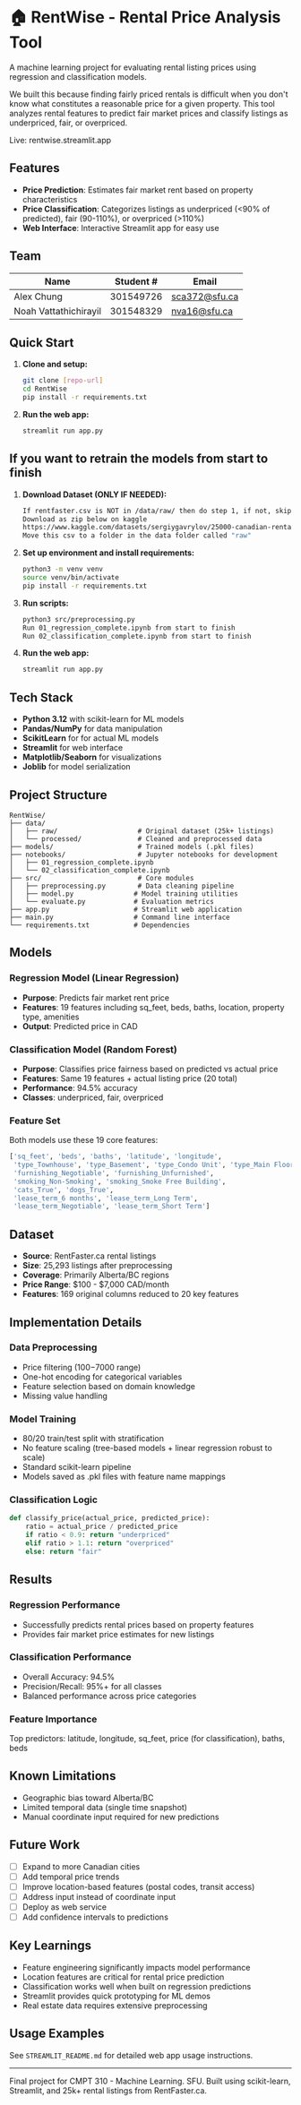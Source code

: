 # 🏠 RentWise - Rental Price Analysis Tool

A machine learning project for evaluating rental listing prices using regression and classification models.

We built this because finding fairly priced rentals is difficult when you don't know what constitutes a reasonable price for a given property. This tool analyzes rental features to predict fair market prices and classify listings as underpriced, fair, or overpriced.

Live: rentwise.streamlit.app

## Features

- **Price Prediction**: Estimates fair market rent based on property characteristics
- **Price Classification**: Categorizes listings as underpriced (<90% of predicted), fair (90-110%), or overpriced (>110%)
- **Web Interface**: Interactive Streamlit app for easy use

## Team

| Name | Student # | Email |
|------|-----------|-------|
| Alex Chung | 301549726 | sca372@sfu.ca |
| Noah Vattathichirayil | 301548329 | nva16@sfu.ca |

## Quick Start

1. **Clone and setup:**
   ```bash
   git clone [repo-url]
   cd RentWise
   pip install -r requirements.txt
   ```

2. **Run the web app:**
   ```bash
   streamlit run app.py
   ```
## If you want to retrain the models from start to finish

1. **Download Dataset (ONLY IF NEEDED):**
   ```bash
   If rentfaster.csv is NOT in /data/raw/ then do step 1, if not, skip to step 2
   Download as zip below on kaggle
   https://www.kaggle.com/datasets/sergiygavrylov/25000-canadian-rental-housing-market-june-2024?resource=download
   Move this csv to a folder in the data folder called "raw"
   ```
   
3. **Set up environment and install requirements:**
   ```bash
   python3 -m venv venv
   source venv/bin/activate
   pip install -r requirements.txt 
   ```
   
4. **Run scripts:**
   ```bash
   python3 src/preprocessing.py
   Run 01_regression_complete.ipynb from start to finish
   Run 02_classification_complete.ipynb from start to finish
   ```

5. **Run the web app:**
   ```bash
   streamlit run app.py
   ```
   
## Tech Stack

- **Python 3.12** with scikit-learn for ML models
- **Pandas/NumPy** for data manipulation
- **ScikitLearn** for for actual ML models
- **Streamlit** for web interface
- **Matplotlib/Seaborn** for visualizations
- **Joblib** for model serialization

## Project Structure

```
RentWise/
├── data/
│   ├── raw/                    # Original dataset (25k+ listings)
│   └── processed/              # Cleaned and preprocessed data
├── models/                     # Trained models (.pkl files)
├── notebooks/                  # Jupyter notebooks for development
│   ├── 01_regression_complete.ipynb
│   └── 02_classification_complete.ipynb
├── src/                        # Core modules
│   ├── preprocessing.py        # Data cleaning pipeline
│   ├── model.py               # Model training utilities
│   └── evaluate.py            # Evaluation metrics
├── app.py                     # Streamlit web application
├── main.py                    # Command line interface
└── requirements.txt           # Dependencies
```

## Models

### Regression Model (Linear Regression)
- **Purpose**: Predicts fair market rent price
- **Features**: 19 features including sq_feet, beds, baths, location, property type, amenities
- **Output**: Predicted price in CAD

### Classification Model (Random Forest)
- **Purpose**: Classifies price fairness based on predicted vs actual price
- **Features**: Same 19 features + actual listing price (20 total)
- **Performance**: 94.5% accuracy
- **Classes**: underpriced, fair, overpriced

### Feature Set
Both models use these 19 core features:
```python
['sq_feet', 'beds', 'baths', 'latitude', 'longitude',
 'type_Townhouse', 'type_Basement', 'type_Condo Unit', 'type_Main Floor',
 'furnishing_Negotiable', 'furnishing_Unfurnished',
 'smoking_Non-Smoking', 'smoking_Smoke Free Building',
 'cats_True', 'dogs_True',
 'lease_term_6 months', 'lease_term_Long Term', 
 'lease_term_Negotiable', 'lease_term_Short Term']
```

## Dataset

- **Source**: RentFaster.ca rental listings
- **Size**: 25,293 listings after preprocessing
- **Coverage**: Primarily Alberta/BC regions
- **Price Range**: $100 - $7,000 CAD/month
- **Features**: 169 original columns reduced to 20 key features

## Implementation Details

### Data Preprocessing
- Price filtering ($100-$7000 range)
- One-hot encoding for categorical variables
- Feature selection based on domain knowledge
- Missing value handling

### Model Training
- 80/20 train/test split with stratification
- No feature scaling (tree-based models + linear regression robust to scale)
- Standard scikit-learn pipeline
- Models saved as .pkl files with feature name mappings

### Classification Logic
```python
def classify_price(actual_price, predicted_price):
    ratio = actual_price / predicted_price
    if ratio < 0.9: return "underpriced"
    elif ratio > 1.1: return "overpriced"
    else: return "fair"
```

## Results

### Regression Performance
- Successfully predicts rental prices based on property features
- Provides fair market price estimates for new listings

### Classification Performance
- Overall Accuracy: 94.5%
- Precision/Recall: 95%+ for all classes
- Balanced performance across price categories

### Feature Importance
Top predictors: latitude, longitude, sq_feet, price (for classification), baths, beds

## Known Limitations

- Geographic bias toward Alberta/BC
- Limited temporal data (single time snapshot)
- Manual coordinate input required for new predictions

## Future Work

- [ ] Expand to more Canadian cities
- [ ] Add temporal price trends
- [ ] Improve location-based features (postal codes, transit access)
- [ ] Address input instead of coordinate input
- [ ] Deploy as web service
- [ ] Add confidence intervals to predictions

## Key Learnings

- Feature engineering significantly impacts model performance
- Location features are critical for rental price prediction
- Classification works well when built on regression predictions
- Streamlit provides quick prototyping for ML demos
- Real estate data requires extensive preprocessing

## Usage Examples

See `STREAMLIT_README.md` for detailed web app usage instructions.

---

Final project for CMPT 310 - Machine Learning. SFU. Built using scikit-learn, Streamlit, and 25k+ rental listings from RentFaster.ca.
